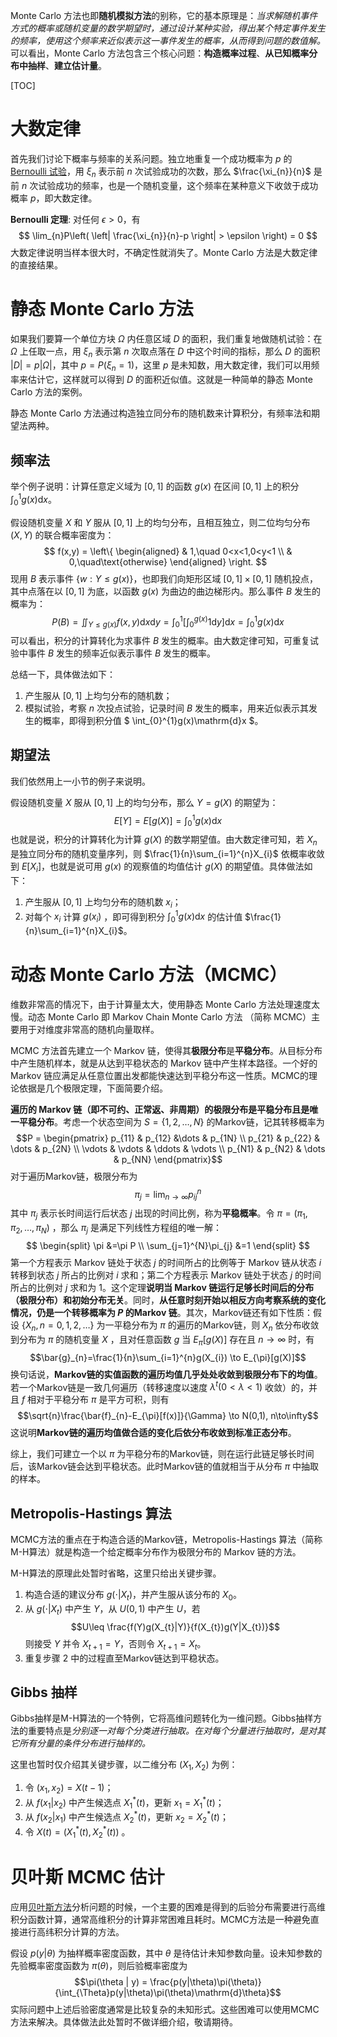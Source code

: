 ﻿Monte Carlo 方法也即**随机模拟方法**的别称，它的基本原理是：*当求解随机事件方式的概率或随机变量的数学期望时，通过设计某种实验，得出某个特定事件发生的频率，使用这个频率来近似表示这一事件发生的概率，从而得到问题的数值解。* 可以看出，Monte Carlo 方法包含三个核心问题：**构造概率过程**、**从已知概率分布中抽样**、**建立估计量**。

[TOC]

# 大数定律
首先我们讨论下概率与频率的关系问题。独立地重复一个成功概率为 $p$ 的 [Bernoulli 试验](https://blog.csdn.net/philthinker/article/details/69053656)，用 $\xi_{n}$ 表示前 $n$ 次试验成功的次数，那么 $\frac{\xi_{n}}{n}$ 是前 $n$ 次试验成功的频率，也是一个随机变量，这个频率在某种意义下收敛于成功概率 $p$，即大数定律。

**Bernoulli 定理**: 对任何 $\epsilon>0$，有 $$ \lim_{n}P\left( \left| \frac{\xi_{n}}{n}-p \right| > \epsilon \right) = 0 $$
大数定律说明当样本很大时，不确定性就消失了。Monte Carlo 方法是大数定律的直接结果。

# 静态 Monte Carlo 方法
如果我们要算一个单位方块 $\Omega$ 内任意区域 $D$ 的面积，我们重复地做随机试验：在 $\Omega$ 上任取一点，用 $\xi_{n}$ 表示第 $n$ 次取点落在 $D$ 中这个时间的指标，那么 $D$ 的面积 $|D|=p|\Omega|$，其中 $p=P(\xi_{n}=1)$，这里 $p$ 是未知数，用大数定律，我们可以用频率来估计它，这样就可以得到 $D$ 的面积近似值。这就是一种简单的静态 Monte Carlo 方法的案例。

静态 Monte Carlo 方法通过构造独立同分布的随机数来计算积分，有频率法和期望法两种。

## 频率法
举个例子说明：计算任意定义域为 $[0,1]$ 的函数  $g(x)$ 在区间 $[0,1]$ 上的积分 $\int_{0}^{1}g(x)\mathrm{d}x$。

假设随机变量 $X$ 和 $Y$ 服从 $[0,1]$ 上的均匀分布，且相互独立，则二位均匀分布 $(X,Y)$ 的联合概率密度为：
$$ f(x,y) = \left\{ \begin{aligned} & 1,\quad 0<x<1,0<y<1 \\ & 0,\quad\text{otherwise} \end{aligned} \right. $$ 现用 $B$ 表示事件 $\{w:Y\leq g(x)\}$，也即我们向矩形区域 $[0,1]\times[0,1]$ 随机投点，其中点落在以 $[0,1]$ 为底，以函数 $g(x)$ 为曲边的曲边梯形内。那么事件 $B$ 发生的概率为：
$$P(B)=\iint_{Y\leq g(x)}f(x,y)\mathrm{d}x\mathrm{d}y=\int_{0}^{1}\left[ \int_{0}^{g(x)}1\mathrm{d}y \right]\mathrm{d}x = \int_{0}^{1}g(x)\mathrm{d}x$$ 可以看出，积分的计算转化为求事件 $B$ 发生的概率。由大数定律可知，可重复试验中事件 $B$ 发生的频率近似表示事件 $B$ 发生的概率。

总结一下，具体做法如下：

 1. 产生服从 $[0,1]$ 上均匀分布的随机数；
 2. 模拟试验，考察 $n$ 次投点试验，记录时间 $B$ 发生的概率，用来近似表示其发生的概率，即得到积分值 $ \int_{0}^{1}g(x)\mathrm{d}x $。

## 期望法
我们依然用上一小节的例子来说明。

假设随机变量 $X$ 服从 $[0,1]$ 上的均匀分布，那么 $Y=g(X)$ 的期望为：
$$E[Y]=E[g(X)]=\int_{0}^{1}g(x)\mathrm{d}x $$ 也就是说，积分的计算转化为计算 $g(X)$ 的数学期望值。由大数定律可知，若 $X_{n}$ 是独立同分布的随机变量序列，则 $\frac{1}{n}\sum_{i=1}^{n}X_{i}$ 依概率收敛到 $E[X_{i}]$，也就是说可用 $g(x)$ 的观察值的均值估计 $g(X)$ 的期望值。具体做法如下：

 1. 产生服从 $[0,1]$ 上均匀分布的随机数 $x_{i}$；
 2. 对每个 $x_{i}$ 计算 $g(x_{i})$ ，即可得到积分 $\int_{0}^{1}g(x)\mathrm{d}x$ 的估计值 $\frac{1}{n}\sum_{i=1}^{n}X_{i}$。

# 动态 Monte Carlo 方法（MCMC）
维数非常高的情况下，由于计算量太大，使用静态 Monte Carlo 方法处理速度太慢。动态 Monte Carlo 即 Markov Chain Monte Carlo 方法 （简称 MCMC）主要用于对维度非常高的随机向量取样。

MCMC 方法首先建立一个 Markov 链，使得其**极限分布**是**平稳分布**。从目标分布中产生随机样本，就是从达到平稳状态的 Markov 链中产生样本路径。一个好的 Markov 链应满足从任意位置出发都能快速达到平稳分布这一性质。MCMC的理论依据是几个极限定理，下面简要介绍。

**遍历的 Markov 链（即不可约、正常返、非周期）的极限分布是平稳分布且是唯一平稳分布**。考虑一个状态空间为 $S=\{ 1,2,\dots,N\}$ 的Markov链，记其转移概率为
$$P = \begin{pmatrix} p_{11} & p_{12} &\dots & p_{1N} \\ p_{21} & p_{22} & \dots & p_{2N} \\ \vdots & \vdots & \ddots & \vdots \\ p_{N1} & p_{N2} & \dots & p_{NN} \end{pmatrix}$$ 对于遍历Markov链，极限分布为
$$\pi_{j}=\lim_{n\to\infty}p_{ij}^{n}$$ 其中 $\pi_{j}$ 表示长时间运行后状态 $j$ 出现的时间比例，称为**平稳概率**。令 $\pi=(\pi_{1},\pi_{2},\dots, \pi_{N})$ ，那么 $\pi_{j}$ 是满足下列线性方程组的唯一解：
$$ \begin{split} \pi &=\pi P \\ \sum_{j=1}^{N}\pi_{j} &=1 \end{split} $$ 第一个方程表示 Markov 链处于状态 $j$ 的时间所占的比例等于 Markov 链从状态 $i$ 转移到状态 $j$ 所占的比例对 $i$ 求和；第二个方程表示 Markov 链处于状态 $j$ 的时间所占的比例对 $j$ 求和为 $1$。这个定理**说明当 Markov 链运行足够长时间后的分布（极限分布）和初始分布无关**。同时，**从任意时刻开始以相反方向考察系统的变化情况，仍是一个转移概率为 $P$ 的Markov 链**。其次，Markov链还有如下性质：假设 $\{X_{n},n=0,1,2,\dots\}$ 为一平稳分布为 $\pi$ 的遍历的Markov链，则 $X_{n}$ 依分布收敛到分布为 $\pi$ 的随机变量 $X$ ，且对任意函数 $g$ 当 $E_{\pi}[g(X)]$ 存在且 $n\to\infty$ 时，有
$$\bar{g}_{n}=\frac{1}{n}\sum_{i=1}^{n}g(X_{i}) \to E_{\pi}[g(X)]$$ 换句话说，**Markov链的实值函数的遍历均值几乎处处收敛到极限分布下的均值**。若一个Markov链是一致几何遍历（转移速度以速度 $\lambda^{t}(0<\lambda<1)$ 收敛）的，并且 $f$ 相对于平稳分布 $\pi$ 是平方可积，则有
$$\sqrt{n}\frac{\bar{f}_{n}-E_{\pi}[f(x)]}{\Gamma} \to N(0,1), n\to\infty$$ 这说明**Markov链的遍历均值做合适的变化后依分布收敛到标准正态分布**。

综上，我们可建立一个以 $\pi$ 为平稳分布的Markov链，则在运行此链足够长时间后，该Markov链会达到平稳状态。此时Markov链的值就相当于从分布 $\pi$ 中抽取的样本。

## Metropolis-Hastings 算法
MCMC方法的重点在于构造合适的Markov链，Metropolis-Hastings 算法（简称 M-H算法）就是构造一个给定概率分布作为极限分布的 Markov 链的方法。

M-H算法的原理此处暂时省略，这里只给出关键步骤。

 1. 构造合适的建议分布 $g(\cdot | X_{t})$，并产生服从该分布的 $X_{0}$。
 2. 从 $g(\cdot | X_{t})$ 中产生 $Y$，从 $U(0,1)$ 中产生 $U$，若 $$U\leq \frac{f(Y)g(X_{t}|Y)}{f(X_{t})g(Y|X_{t})}$$ 则接受 $Y$ 并令 $X_{t+1} = Y$，否则令 $X_{t+1} = X_{t}$。
 3. 重复步骤 2 中的过程直至Markov链达到平稳状态。

## Gibbs 抽样
Gibbs抽样是M-H算法的一个特例，它将高维问题转化为一维问题。Gibbs抽样方法的重要特点是*分别逐一对每个分类进行抽取。在对每个分量进行抽取时，是对其它所有分量的条件分布进行抽样的。*

这里也暂时仅介绍其关键步骤，以二维分布 $(X_{1},X_{2})$ 为例：

 1. 令 $(x_{1},x_{2})=X(t-1)$；
 2. 从 $f(x_{1}|x_{2})$ 中产生候选点 $X_{1}^{*}(t)$，更新 $x_{1}=X_{1}^{*}(t)$；
 3. 从 $f(x_{2}|x_{1})$ 中产生候选点 $X_{2}^{*}(t)$，更新 $x_{2}=X_{2}^{*}(t)$；
 4. 令 $X(t) = (X_{1}^{*}(t), X_{2}^{*}(t))$ 。

# 贝叶斯 MCMC 估计
应用[贝叶斯方法](https://blog.csdn.net/philthinker/article/details/80487967)分析问题的时候，一个主要的困难是得到的后验分布需要进行高维积分函数计算，通常高维积分的计算非常困难且耗时。MCMC方法是一种避免直接进行高纬积分计算的方法。

假设 $p(y|\theta)$ 为抽样概率密度函数，其中 $\theta$ 是待估计未知参数向量。设未知参数的先验概率密度函数为 $\pi(\theta)$，则后验概率密度为
$$\pi(\theta | y) = \frac{p(y|\theta)\pi(\theta)}{\int_{\Theta}p(y|\theta)\pi(\theta)\mathrm{d}\theta}$$ 实际问题中上述后验密度通常是比较复杂的未知形式。这些困难可以使用MCMC方法来解决。具体做法此处暂时不做详细介绍，敬请期待。